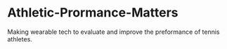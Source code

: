 # Athletic-Prormance-Matters
Making wearable tech to evaluate and improve the preformance of tennis athletes.

